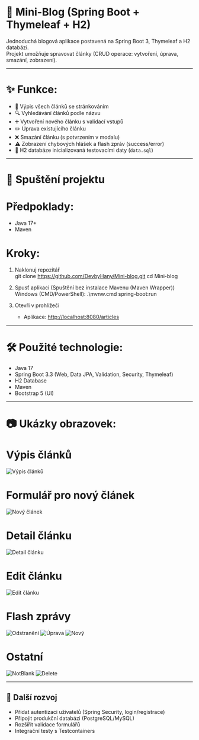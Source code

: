 # 📝 Mini-Blog (Spring Boot + Thymeleaf + H2)

Jednoduchá blogová aplikace postavená na Spring Boot 3, Thymeleaf a H2 databázi.  
Projekt umožňuje spravovat články (CRUD operace: vytvoření, úprava, smazání, zobrazení).  

---

# ✨ Funkce:
- 📄 Výpis všech článků se stránkováním  
- 🔍 Vyhledávání článků podle názvu  
- ➕ Vytvoření nového článku s validací vstupů  
- ✏️ Úprava existujícího článku  
- ❌ Smazání článku (s potvrzením v modalu)  
- ⚠️ Zobrazení chybových hlášek a flash zpráv (success/error)  
- 💾 H2 databáze inicializovaná testovacími daty (`data.sql`)  

---

# 🚀 Spuštění projektu

# Předpoklady:
- Java 17+  
- Maven  

# Kroky:
1. Naklonuj repozitář  
   git clone https://github.com/DevbyHany/Mini-blog.git
   cd Mini-blog

2. Spusť aplikaci (Spuštění bez instalace Mavenu (Maven Wrapper))
   Windows (CMD/PowerShell):
   .\mvnw.cmd spring-boot:run
   
3. Otevři v prohlížeči  
   - Aplikace: [http://localhost:8080/articles](http://localhost:8080/articles)
     
---

# 🛠 Použité technologie:
- Java 17  
- Spring Boot 3.3 (Web, Data JPA, Validation, Security, Thymeleaf)  
- H2 Database  
- Maven  
- Bootstrap 5 (UI)  

---

# 📷 Ukázky obrazovek:

# Výpis článků
![Výpis článků](docs/images/list.png)

# Formulář pro nový článek
![Nový článek](docs/images/new.png)

# Detail článku
![Detail článku](docs/images/detail.png)

# Edit článku
![Edit článku](docs/images/edit.png)

# Flash zprávy
![Odstranění](docs/images/flash-delete.png)
![Úprava](docs/images/flash-edit.png)
![Nový](docs/images/flash-new.png)

# Ostatní
![NotBlank](docs/images/notblank-message.png)
![Delete](docs/images/delete-message.png)

---

## 📌 Další rozvoj
- Přidat autentizaci uživatelů (Spring Security, login/registrace)  
- Připojit produkční databázi (PostgreSQL/MySQL)  
- Rozšířit validace formulářů  
- Integrační testy s Testcontainers  
